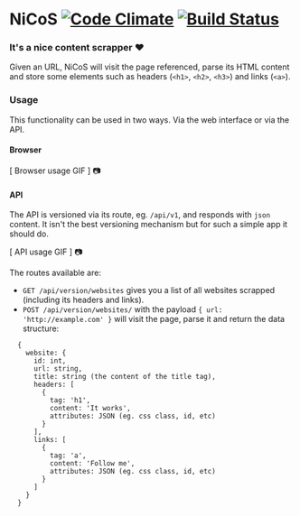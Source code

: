 # NiCoS [![Code Climate](https://codeclimate.com/github/andresilveira/nicos/badges/gpa.svg)](https://codeclimate.com/github/andresilveira/nicos) [![Build Status](https://semaphoreci.com/api/v1/andresilveirah/nicos/branches/master/shields_badge.svg)](https://semaphoreci.com/andresilveirah/nicos)

### It's a nice content scrapper :heart:

Given an URL, NiCoS will visit the page referenced, parse its HTML content and store some elements such as headers (`<h1>`, `<h2>`, `<h3>`) and links (`<a>`).

### Usage

This functionality can be used in two ways. Via the web interface or via the API.

#### Browser

[ Browser usage GIF ] :camera:

#### API
The API is versioned via its route, eg. `/api/v1`, and  responds with `json` content. It isn't the best versioning mechanism but for such a simple app it should do.

[ API usage GIF ] :camera:

The routes available are:
* `GET /api/version/websites` gives you a list of all websites scrapped (including its headers and links).
* `POST /api/version/websites/` with the payload `{ url: 'http://example.com' }` will visit the page, parse it and return the data structure:

```
  {
    website: {
      id: int,
      url: string,
      title: string (the content of the title tag),
      headers: [
        {
          tag: 'h1',
          content: 'It works',
          attributes: JSON (eg. css class, id, etc)
        }
      ],
      links: [
        {
          tag: 'a',
          content: 'Follow me',
          attributes: JSON (eg. css class, id, etc)
        }
      ]
    }
  }
```
